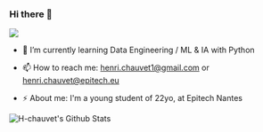 ### Hi there 👋

![](https://komarev.com/ghpvc/?username=H-chauvet&color=green)

- 🌱 I’m currently learning Data Engineering / ML & IA with Python

- 📫 How to reach me: henri.chauvet1@gmail.com or henri.chauvet@epitech.eu

- ⚡ About me: I'm a young student of 22yo, at Epitech Nantes

<img align="left" target="_blank" alt="H-chauvet's Github Stats" src="https://github-readme-stats.vercel.app/api?username=H-chauvet&theme=radical&show_icons=true&hide_border=true&count_private=true" />
